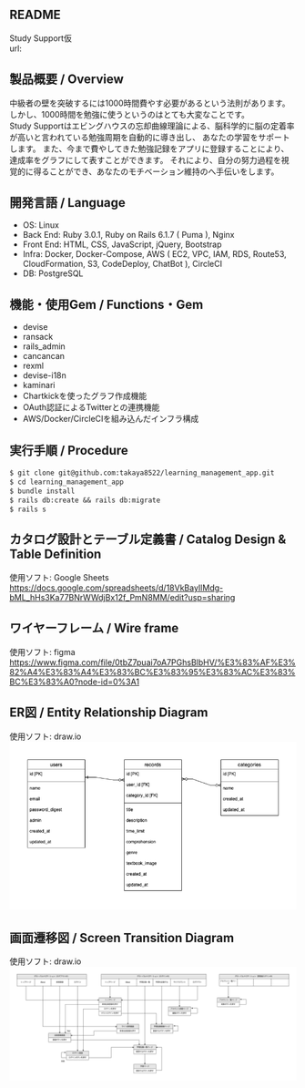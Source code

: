 ## README
Study Support仮  
url:

## 製品概要 / Overview
中級者の壁を突破するには1000時間費やす必要があるという法則があります。  
しかし、1000時間を勉強に使うというのはとても大変なことです。  
Study Supportはエビングハウスの忘却曲線理論による、脳科学的に脳の定着率が高いと言われている勉強周期を自動的に導き出し、
あなたの学習をサポートします。
また、今まで費やしてきた勉強記録をアプリに登録することにより、達成率をグラフにして表すことができます。
それにより、自分の努力過程を視覚的に得ることができ、あなたのモチベーション維持のへ手伝いをします。

## 開発言語 / Language
- OS: Linux
- Back End: Ruby 3.0.1, Ruby on Rails 6.1.7 ( Puma ), Nginx
- Front End: HTML, CSS, JavaScript, jQuery, Bootstrap
- Infra: Docker, Docker-Compose, AWS ( EC2, VPC, IAM, RDS, Route53, CloudFormation, S3, CodeDeploy, ChatBot ), CircleCI
- DB: PostgreSQL

## 機能・使用Gem / Functions・Gem
- devise
- ransack
- rails_admin
- cancancan
- rexml
- devise-i18n
- kaminari 
- Chartkickを使ったグラフ作成機能
- OAuth認証によるTwitterとの連携機能
- AWS/Docker/CircleCIを組み込んだインフラ構成

## 実行手順 / Procedure
```
$ git clone git@github.com:takaya8522/learning_management_app.git
$ cd learning_management_app
$ bundle install
$ rails db:create && rails db:migrate
$ rails s
```

## カタログ設計とテーブル定義書 / Catalog Design & Table Definition
使用ソフト: Google Sheets  
https://docs.google.com/spreadsheets/d/18VkBayIlMdg-bML_hHs3Ka77BNrWWdjBx12f_PmN8MM/edit?usp=sharing

## ワイヤーフレーム / Wire frame
使用ソフト: figma  
https://www.figma.com/file/0tbZ7puai7oA7PGhsBlbHV/%E3%83%AF%E3%82%A4%E3%83%A4%E3%83%BC%E3%83%95%E3%83%AC%E3%83%BC%E3%83%A0?node-id=0%3A1

## ER図 / Entity Relationship Diagram
使用ソフト: draw.io  
![ER図](app/assets/images/ER_diagram.png "ER_diagram")

## 画面遷移図 / Screen Transition Diagram
使用ソフト: draw.io  
![画面遷移図](app/assets/images/screen_transition_diagram.png "screen_transition_diagram")